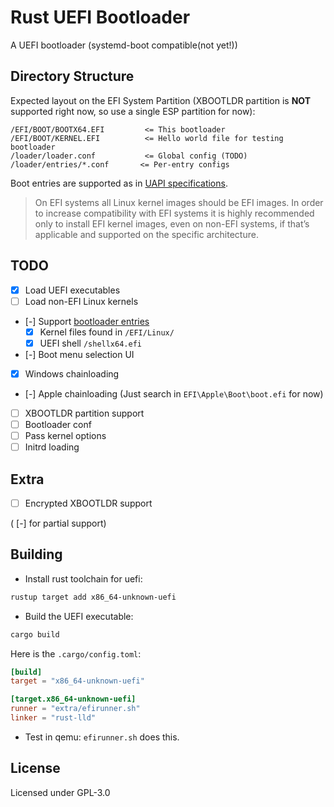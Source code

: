 # Rust UEFI Bootloader

A UEFI bootloader (systemd-boot compatible(not yet!))

## Directory Structure

Expected layout on the EFI System Partition (XBOOTLDR partition is **NOT** supported right now, so use a single ESP partition for now):

```
/EFI/BOOT/BOOTX64.EFI         <= This bootloader
/EFI/BOOT/KERNEL.EFI          <= Hello world file for testing bootloader
/loader/loader.conf           <= Global config (TODO)
/loader/entries/*.conf       <= Per-entry configs
````

Boot entries are supported as in [UAPI specifications](https://uapi-group.org/specifications/specs/boot_loader_specification/#type-1-boot-loader-specification-entries).

> On EFI systems all Linux kernel images should be EFI images. In order to increase compatibility with EFI systems it is highly recommended only to install EFI kernel images, even on non-EFI systems, if that’s applicable and supported on the specific architecture.


## TODO


* [X] Load UEFI executables
* [ ] Load non-EFI Linux kernels
* [-] Support [bootloader entries](https://uapi-group.org/specifications/specs/boot_loader_specification/#type-1-boot-loader-specification-entries)
    * [x] Kernel files found in `/EFI/Linux/`
    * [x] UEFI shell `/shellx64.efi`
* [-] Boot menu selection UI
* [X] Windows chainloading
* [-] Apple chainloading (Just search in `EFI\Apple\Boot\boot.efi` for now)
* [ ] XBOOTLDR partition support
* [ ] Bootloader conf
* [ ] Pass kernel options
* [ ] Initrd loading

## Extra
* [ ] Encrypted XBOOTLDR support

( [-] for partial support)

## Building

* Install rust toolchain for uefi:

```sh
rustup target add x86_64-unknown-uefi
```

* Build the UEFI executable:

```sh
cargo build
```

Here is the `.cargo/config.toml`:

```toml
[build]
target = "x86_64-unknown-uefi"

[target.x86_64-unknown-uefi]
runner = "extra/efirunner.sh"
linker = "rust-lld"
```

* Test in qemu: `efirunner.sh` does this.

## License

Licensed under GPL-3.0
